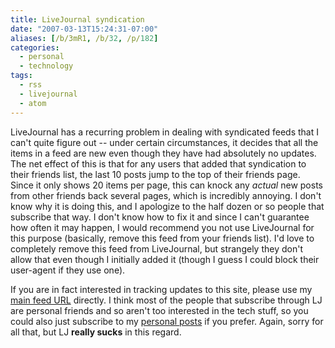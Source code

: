 ```yaml
---
title: LiveJournal syndication
date: "2007-03-13T15:24:31-07:00"
aliases: [/b/3mR1, /b/32, /p/182]
categories:
  - personal
  - technology
tags:
  - rss
  - livejournal
  - atom
---
```


LiveJournal has a recurring problem in dealing with syndicated feeds that I can't quite figure out -- under certain
circumstances, it decides that all the items in a feed are new even though they have had absolutely no updates. The net
effect of this is that for any users that added that syndication to their friends list, the last 10 posts jump to the
top of their friends page. Since it only shows 20 items per page, this can knock any _actual_ new posts from other
friends back several pages, which is incredibly annoying. I don't know why it is doing this, and I apologize to the
half dozen or so people that subscribe that way. I don't know how to fix it and since I can't guarantee how often it
may happen, I would recommend you not use LiveJournal for this purpose (basically, remove this feed from your friends
list). I'd love to completely remove this feed from LiveJournal, but strangely they don't allow that even though I
initially added it (though I guess I could block their user-agent if they use one).

If you are in fact interested in tracking updates to this site, please use my [main feed URL][] directly. I think most
of the people that subscribe through LJ are personal friends and so aren't too interested in the tech stuff, so you
could also just subscribe to my [personal posts][] if you prefer. Again, sorry for all that, but LJ **really sucks** in
this regard.

[main feed URL]: /feed/
[personal posts]: /category/personal/feed/
